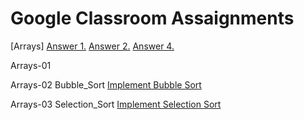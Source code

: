 #  Google Classroom Assaignments

[Arrays]   [Answer 1.](https://codeshare.io/0bQeO8)     [Answer 2.](https://codeshare.io/NKjQV9)     [Answer 4.](https://codeshare.io/ldkJej)

Arrays-01  [](Skipped..)

Arrays-02 Bubble_Sort  [Implement Bubble Sort](https://github.com/ShubhamViswa/DSA_Collage_Assaignment/blob/main/bubblesort.cpp)

Arrays-03 Selection_Sort  [Implement Selection Sort]()
